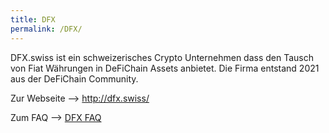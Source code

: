 ```yaml
---
title: DFX
permalink: /DFX/
---
```


DFX.swiss ist ein schweizerisches Crypto Unternehmen dass den Tausch von
Fiat Währungen in DeFiChain Assets anbietet. Die Firma entstand 2021 aus
der DeFiChain Community.

Zur Webseite --\> [<http://dfx.swiss/>](http://DFX.swiss/)

Zum FAQ --\> [DFX FAQ](/DFX_FAQ "wikilink")